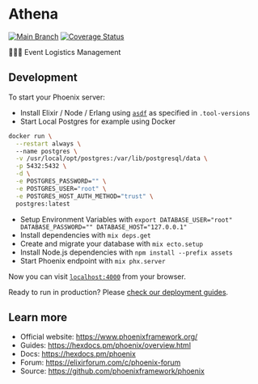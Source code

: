# Athena

[![Main Branch](https://github.com/maennchen/athena/actions/workflows/branch_main.yml/badge.svg)](https://github.com/maennchen/athena/actions/workflows/branch_main.yml)
[![Coverage Status](https://coveralls.io/repos/github/maennchen/athena/badge.svg?branch=main)](https://coveralls.io/github/maennchen/athena?branch=main)

:beer::tropical_drink::wine_glass: Event Logistics Management

## Development

To start your Phoenix server:

  * Install Elixir / Node / Erlang using [`asdf`](https://asdf-vm.com/) as specified in `.tool-versions`
  * Start Local Postgres for example using Docker
```bash
docker run \
  --restart always \                                                                  
  --name postgres \
  -v /usr/local/opt/postgres:/var/lib/postgresql/data \
  -p 5432:5432 \
  -d \
  -e POSTGRES_PASSWORD="" \
  -e POSTGRES_USER="root" \
  -e POSTGRES_HOST_AUTH_METHOD="trust" \
  postgres:latest
```
  * Setup Environment Variables with `export DATABASE_USER="root" DATABASE_PASSWORD="" DATABASE_HOST="127.0.0.1"`
  * Install dependencies with `mix deps.get`
  * Create and migrate your database with `mix ecto.setup`
  * Install Node.js dependencies with `npm install --prefix assets`
  * Start Phoenix endpoint with `mix phx.server`

Now you can visit [`localhost:4000`](http://localhost:4000) from your browser.

Ready to run in production? Please [check our deployment guides](https://hexdocs.pm/phoenix/deployment.html).

## Learn more

  * Official website: https://www.phoenixframework.org/
  * Guides: https://hexdocs.pm/phoenix/overview.html
  * Docs: https://hexdocs.pm/phoenix
  * Forum: https://elixirforum.com/c/phoenix-forum
  * Source: https://github.com/phoenixframework/phoenix
